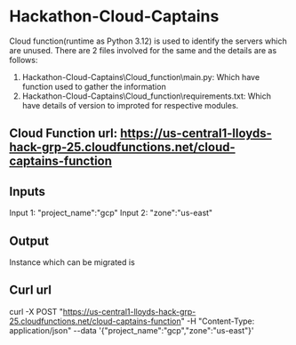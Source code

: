 # Hackathon-Cloud-Captains

Cloud function(runtime as Python 3.12) is used to identify the servers which are unused. There are 2 files involved for the same and the details are as follows:
1) Hackathon-Cloud-Captains\Cloud_function\main.py: Which have function used to gather the information
2) Hackathon-Cloud-Captains\Cloud_function\requirements.txt: Which have details of version to improted for respective modules.

## Cloud Function url: https://us-central1-lloyds-hack-grp-25.cloudfunctions.net/cloud-captains-function

## Inputs

Input 1: "project_name":"gcp"
Input 2: "zone":"us-east"

## Output

Instance which can be migrated is <Instance name>

## Curl url

curl -X POST "https://us-central1-lloyds-hack-grp-25.cloudfunctions.net/cloud-captains-function" -H "Content-Type: application/json" --data '{"project_name":"gcp","zone":"us-east"}'

